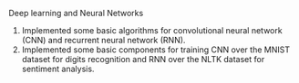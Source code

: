 Deep learning and Neural Networks
1. Implemented some basic algorithms for convolutional neural network (CNN) and recurrent neural network (RNN).
2. Implemented some basic components for training CNN over the MNIST dataset for digits recognition and RNN over the NLTK dataset for sentiment analysis. 

